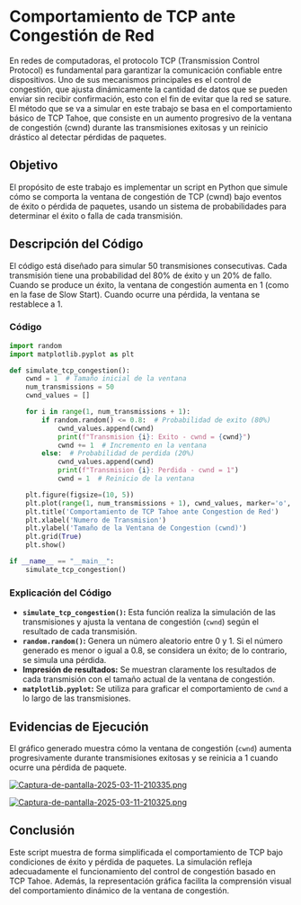 # Comportamiento de TCP ante Congestión de Red

En redes de computadoras, el protocolo TCP (Transmission Control Protocol) es fundamental para garantizar la comunicación confiable entre dispositivos. Uno de sus mecanismos principales es el control de congestión, que ajusta dinámicamente la cantidad de datos que se pueden enviar sin recibir confirmación, esto con el fin de evitar que la red se sature. El método que se va a simular en este trabajo se basa en el comportamiento básico de TCP Tahoe, que consiste en un aumento progresivo de la ventana de congestión (cwnd) durante las transmisiones exitosas y un reinicio drástico al detectar pérdidas de paquetes.

## Objetivo
El propósito de este trabajo es implementar un script en Python que simule cómo se comporta la ventana de congestión de TCP (cwnd) bajo eventos de éxito o pérdida de paquetes, usando un sistema de probabilidades para determinar el éxito o falla de cada transmisión.

## Descripción del Código
El código está diseñado para simular 50 transmisiones consecutivas. Cada transmisión tiene una probabilidad del 80% de éxito y un 20% de fallo. Cuando se produce un éxito, la ventana de congestión aumenta en 1 (como en la fase de Slow Start). Cuando ocurre una pérdida, la ventana se restablece a 1.

### Código
```python
import random
import matplotlib.pyplot as plt

def simulate_tcp_congestion():
    cwnd = 1  # Tamaño inicial de la ventana 
    num_transmissions = 50  
    cwnd_values = []

    for i in range(1, num_transmissions + 1):
        if random.random() <= 0.8:  # Probabilidad de exito (80%)
            cwnd_values.append(cwnd)
            print(f"Transmision {i}: Exito - cwnd = {cwnd}")
            cwnd += 1  # Incremento en la ventana 
        else:  # Probabilidad de perdida (20%)
            cwnd_values.append(cwnd)
            print(f"Transmision {i}: Perdida - cwnd = 1")
            cwnd = 1  # Reinicio de la ventana 

    plt.figure(figsize=(10, 5))
    plt.plot(range(1, num_transmissions + 1), cwnd_values, marker='o', linestyle='-', color='blue')
    plt.title('Comportamiento de TCP Tahoe ante Congestion de Red')
    plt.xlabel('Numero de Transmision')
    plt.ylabel('Tamaño de la Ventana de Congestion (cwnd)')
    plt.grid(True)
    plt.show()

if __name__ == "__main__":
    simulate_tcp_congestion()
```

### Explicación del Código
- **`simulate_tcp_congestion()`:** Esta función realiza la simulación de las transmisiones y ajusta la ventana de congestión (`cwnd`) según el resultado de cada transmisión.
- **`random.random()`:** Genera un número aleatorio entre 0 y 1. Si el número generado es menor o igual a 0.8, se considera un éxito; de lo contrario, se simula una pérdida.
- **Impresión de resultados:** Se muestran claramente los resultados de cada transmisión con el tamaño actual de la ventana de congestión.
- **`matplotlib.pyplot`:** Se utiliza para graficar el comportamiento de `cwnd` a lo largo de las transmisiones.


## Evidencias de Ejecución
El gráfico generado muestra cómo la ventana de congestión (`cwnd`) aumenta progresivamente durante transmisiones exitosas y se reinicia a 1 cuando ocurre una pérdida de paquete.

[![Captura-de-pantalla-2025-03-11-210335.png](https://i.postimg.cc/6qJthTbS/Captura-de-pantalla-2025-03-11-210335.png)](https://postimg.cc/7GVFHPkM)

[![Captura-de-pantalla-2025-03-11-210325.png](https://i.postimg.cc/90dVgVvf/Captura-de-pantalla-2025-03-11-210325.png)](https://postimg.cc/QKdRHLNL)

## Conclusión
Este script muestra de forma simplificada el comportamiento de TCP bajo condiciones de éxito y pérdida de paquetes. La simulación refleja adecuadamente el funcionamiento del control de congestión basado en TCP Tahoe. Además, la representación gráfica facilita la comprensión visual del comportamiento dinámico de la ventana de congestión.


